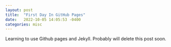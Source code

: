 ```yaml
---
layout: post
title:  "First Day In GitHub Pages"
date:   2022-10-05 14:05:53 -0400
categories: misc
---
```


Learning to use Github pages and Jekyll. Probably will delete this post soon.